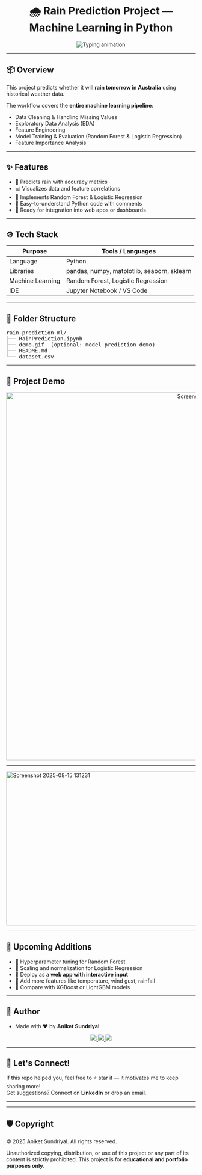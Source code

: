 <h1 align="center">🌧️ Rain Prediction Project — Machine Learning in Python</h1>

<p align="center">
  <img src="https://readme-typing-svg.demolab.com?font=Fira+Code&duration=3000&pause=1000&color=00F7FF&center=true&vCenter=true&width=600&lines=Predict+Rain+Tomorrow;Python+ML+Project;Built+by+Aniket+Sundriyal" alt="Typing animation" />
</p>

---

## 📦 Overview

This project predicts whether it will **rain tomorrow in Australia** using historical weather data.  

The workflow covers the **entire machine learning pipeline**:

- Data Cleaning & Handling Missing Values  
- Exploratory Data Analysis (EDA)  
- Feature Engineering  
- Model Training & Evaluation (Random Forest & Logistic Regression)  
- Feature Importance Analysis  

---

## ✨ Features

- 🌟 Predicts rain with accuracy metrics  
- 📊 Visualizes data and feature correlations  
- 🧠 Implements Random Forest & Logistic Regression  
- 🚀 Easy-to-understand Python code with comments  
- 📂 Ready for integration into web apps or dashboards  

---

## ⚙️ Tech Stack

| Purpose         | Tools / Languages        |
|-----------------|-------------------------|
| Language        | Python                  |
| Libraries       | pandas, numpy, matplotlib, seaborn, sklearn |
| Machine Learning| Random Forest, Logistic Regression |
| IDE             | Jupyter Notebook / VS Code |

---

## 📁 Folder Structure

<pre>
rain-prediction-ml/
├── RainPrediction.ipynb
├── demo.gif  (optional: model prediction demo)
├── README.md
└── dataset.csv
</pre>

---

## 🚀 Project Demo

<p align="center">
  
   <img width="1099" height="979" alt="Screenshot 2025-08-15 124311" src="https://github.com/user-attachments/assets/a7e939f4-b664-4237-98b1-93c573b14efd" />
   
---
  
  <img width="880" height="411" alt="Screenshot 2025-08-15 131231" src="https://github.com/user-attachments/assets/0300701b-c2c9-41cf-a81e-8c431d4ea5a2" />
</p>


---

## 🧩 Upcoming Additions

- 🔹 Hyperparameter tuning for Random Forest  
- 🔹 Scaling and normalization for Logistic Regression  
- 🔹 Deploy as a **web app with interactive input**  
- 🔹 Add more features like temperature, wind gust, rainfall  
- 🔹 Compare with XGBoost or LightGBM models  

---

## 🙌 Author

- Made with ❤️ by **Aniket Sundriyal**

<p align="center">
  <a href="https://github.com/GxAniket"> <img src="https://img.shields.io/badge/GitHub-100000?style=for-the-badge&logo=github&logoColor=white" /> </a> 
  <a href="mailto:sundriyalaniket@gmail.com"> <img src="https://img.shields.io/badge/Gmail-D14836?style=for-the-badge&logo=gmail&logoColor=white" /> </a> 
  <a href="https://www.linkedin.com/in/aniket-sundriyal"> <img src="https://img.shields.io/badge/LinkedIn-0077B5?style=for-the-badge&logo=linkedin&logoColor=white" /> </a> 
</p>

---

## 💬 Let's Connect!

If this repo helped you, feel free to ⭐ star it — it motivates me to keep sharing more!  
Got suggestions? Connect on **LinkedIn** or drop an email.

---

---

## 🛡️ Copyright

© 2025 Aniket Sundriyal. All rights reserved.  

Unauthorized copying, distribution, or use of this project or any part of its content is strictly prohibited. This project is for **educational and portfolio purposes only**.

